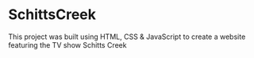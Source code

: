 # SchittsCreek

This project was built using HTML, CSS & JavaScript to create a website featuring the TV show Schitts Creek
